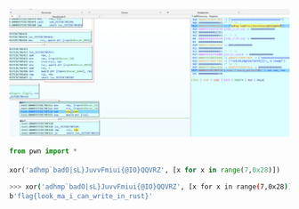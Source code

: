 ![screenshot.png](screenshot.png)


```py
from pwn import *

xor('adhmp`badO|sL}JuvvFmiui{@IO}QQVRZ', [x for x in range(7,0x28)])
```  


```sh
>>> xor('adhmp`badO|sL}JuvvFmiui{@IO}QQVRZ', [x for x in range(7,0x28)])
b'flag{look_ma_i_can_write_in_rust}'
```